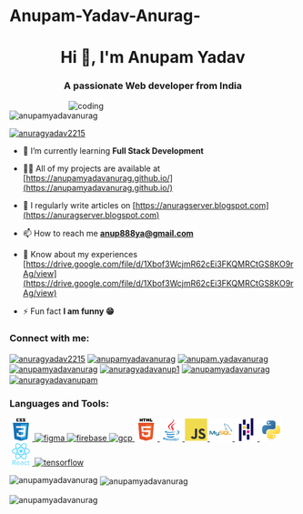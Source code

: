 # Anupam-Yadav-Anurag-<h1 align="center">Hi 👋, I'm Anupam Yadav</h1>
<h3 align="center">A passionate Web developer from India</h3>
<img align="right" alt="coding" width="400" src="https://github.com/user-attachments/assets/d6127046-9410-4b2e-a48b-d0464bf2a44b" />

<p align="left"> <img src="https://komarev.com/ghpvc/?username=anupamyadavanurag&label=Profile%20views&color=0e75b6&style=flat" alt="anupamyadavanurag" /> </p>

<p align="left"> <a href="https://twitter.com/anuragyadav2215" target="blank"><img src="https://img.shields.io/twitter/follow/anuragyadav2215?logo=twitter&style=for-the-badge" alt="anuragyadav2215" /></a> </p>

- 🌱 I’m currently learning **Full Stack Development**

- 👨‍💻 All of my projects are available at [https://anupamyadavanurag.github.io/](https://anupamyadavanurag.github.io/)

- 📝 I regularly write articles on [https://anuragserver.blogspot.com](https://anuragserver.blogspot.com)

- 📫 How to reach me **anup888ya@gmail.com**

- 📄 Know about my experiences [https://drive.google.com/file/d/1Xbof3WcjmR62cEi3FKQMRCtGS8KO9rAg/view](https://drive.google.com/file/d/1Xbof3WcjmR62cEi3FKQMRCtGS8KO9rAg/view)

- ⚡ Fun fact **I am funny 😁**

<h3 align="left">Connect with me:</h3>
<p align="left">
<a href="https://twitter.com/anuragyadav2215" target="blank"><img align="center" src="https://raw.githubusercontent.com/rahuldkjain/github-profile-readme-generator/master/src/images/icons/Social/twitter.svg" alt="anuragyadav2215" height="30" width="40" /></a>
<a href="https://linkedin.com/in/anupamyadavanurag" target="blank"><img align="center" src="https://raw.githubusercontent.com/rahuldkjain/github-profile-readme-generator/master/src/images/icons/Social/linked-in-alt.svg" alt="anupamyadavanurag" height="30" width="40" /></a>
<a href="https://fb.com/anupam.yadavanurag" target="blank"><img align="center" src="https://raw.githubusercontent.com/rahuldkjain/github-profile-readme-generator/master/src/images/icons/Social/facebook.svg" alt="anupam.yadavanurag" height="30" width="40" /></a>
<a href="https://instagram.com/anupamyadavanurag" target="blank"><img align="center" src="https://raw.githubusercontent.com/rahuldkjain/github-profile-readme-generator/master/src/images/icons/Social/instagram.svg" alt="anupamyadavanurag" height="30" width="40" /></a>
<a href="https://www.hackerrank.com/anuragyadavanup1" target="blank"><img align="center" src="https://raw.githubusercontent.com/rahuldkjain/github-profile-readme-generator/master/src/images/icons/Social/hackerrank.svg" alt="anuragyadavanup1" height="30" width="40" /></a>
<a href="https://www.leetcode.com/anupamyadavanurag" target="blank"><img align="center" src="https://raw.githubusercontent.com/rahuldkjain/github-profile-readme-generator/master/src/images/icons/Social/leet-code.svg" alt="anupamyadavanurag" height="30" width="40" /></a>
<a href="https://auth.geeksforgeeks.org/user/anuragyadavanupam" target="blank"><img align="center" src="https://raw.githubusercontent.com/rahuldkjain/github-profile-readme-generator/master/src/images/icons/Social/geeks-for-geeks.svg" alt="anuragyadavanupam" height="30" width="40" /></a>
</p>

<h3 align="left">Languages and Tools:</h3>
<p align="left"> <a href="https://www.w3schools.com/css/" target="_blank" rel="noreferrer"> <img src="https://raw.githubusercontent.com/devicons/devicon/master/icons/css3/css3-original-wordmark.svg" alt="css3" width="40" height="40"/> </a> <a href="https://www.figma.com/" target="_blank" rel="noreferrer"> <img src="https://www.vectorlogo.zone/logos/figma/figma-icon.svg" alt="figma" width="40" height="40"/> </a> <a href="https://firebase.google.com/" target="_blank" rel="noreferrer"> <img src="https://www.vectorlogo.zone/logos/firebase/firebase-icon.svg" alt="firebase" width="40" height="40"/> </a> <a href="https://cloud.google.com" target="_blank" rel="noreferrer"> <img src="https://www.vectorlogo.zone/logos/google_cloud/google_cloud-icon.svg" alt="gcp" width="40" height="40"/> </a> <a href="https://www.w3.org/html/" target="_blank" rel="noreferrer"> <img src="https://raw.githubusercontent.com/devicons/devicon/master/icons/html5/html5-original-wordmark.svg" alt="html5" width="40" height="40"/> </a> <a href="https://www.java.com" target="_blank" rel="noreferrer"> <img src="https://raw.githubusercontent.com/devicons/devicon/master/icons/java/java-original.svg" alt="java" width="40" height="40"/> </a> <a href="https://developer.mozilla.org/en-US/docs/Web/JavaScript" target="_blank" rel="noreferrer"> <img src="https://raw.githubusercontent.com/devicons/devicon/master/icons/javascript/javascript-original.svg" alt="javascript" width="40" height="40"/> </a> <a href="https://www.mysql.com/" target="_blank" rel="noreferrer"> <img src="https://raw.githubusercontent.com/devicons/devicon/master/icons/mysql/mysql-original-wordmark.svg" alt="mysql" width="40" height="40"/> </a> <a href="https://pandas.pydata.org/" target="_blank" rel="noreferrer"> <img src="https://raw.githubusercontent.com/devicons/devicon/2ae2a900d2f041da66e950e4d48052658d850630/icons/pandas/pandas-original.svg" alt="pandas" width="40" height="40"/> </a> <a href="https://www.python.org" target="_blank" rel="noreferrer"> <img src="https://raw.githubusercontent.com/devicons/devicon/master/icons/python/python-original.svg" alt="python" width="40" height="40"/> </a> <a href="https://reactjs.org/" target="_blank" rel="noreferrer"> <img src="https://raw.githubusercontent.com/devicons/devicon/master/icons/react/react-original-wordmark.svg" alt="react" width="40" height="40"/> </a> <a href="https://www.tensorflow.org" target="_blank" rel="noreferrer"> <img src="https://www.vectorlogo.zone/logos/tensorflow/tensorflow-icon.svg" alt="tensorflow" width="40" height="40"/> </a> </p>

<p><img align="left" src="https://github-readme-stats.vercel.app/api/top-langs?username=anupamyadavanurag&show_icons=true&locale=en&layout=compact" alt="anupamyadavanurag" /></p>

<p>&nbsp;<img align="center" src="https://github-readme-stats.vercel.app/api?username=anupamyadavanurag&show_icons=true&locale=en" alt="anupamyadavanurag" /></p>

<p><img align="center" src="https://github-readme-streak-stats.herokuapp.com/?user=anupamyadavanurag&" alt="anupamyadavanurag" /></p>
